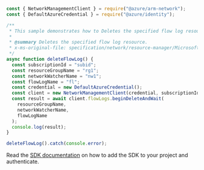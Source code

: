 ```javascript
const { NetworkManagementClient } = require("@azure/arm-network");
const { DefaultAzureCredential } = require("@azure/identity");

/**
 * This sample demonstrates how to Deletes the specified flow log resource.
 *
 * @summary Deletes the specified flow log resource.
 * x-ms-original-file: specification/network/resource-manager/Microsoft.Network/stable/2021-08-01/examples/NetworkWatcherFlowLogDelete.json
 */
async function deleteFlowLog() {
  const subscriptionId = "subid";
  const resourceGroupName = "rg1";
  const networkWatcherName = "nw1";
  const flowLogName = "fl";
  const credential = new DefaultAzureCredential();
  const client = new NetworkManagementClient(credential, subscriptionId);
  const result = await client.flowLogs.beginDeleteAndWait(
    resourceGroupName,
    networkWatcherName,
    flowLogName
  );
  console.log(result);
}

deleteFlowLog().catch(console.error);
```

Read the [SDK documentation](https://github.com/Azure/azure-sdk-for-js/blob/%40azure%2Farm-network_28.0.0/sdk/network/arm-network/README.md) on how to add the SDK to your project and authenticate.
